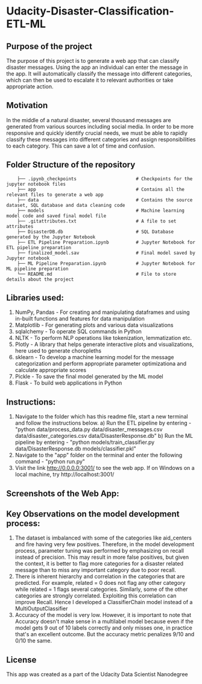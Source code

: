 # Udacity-Disaster-Classification-ETL-ML

## Purpose of the project
The purpose of this project is to generate a web app that can classify disaster messages. Using the app an individual can enter the message in the app. It will automatically classify the message into different categories, which can then be used to escalate it to relevant authorities or take appropriate action. 

## Motivation
In the middle of a natural disaster, several thousand messages are generated from various sources including social media. In order to be more responsive and quickly identify crucial needs, we must be able to rapidly classify these messages into different categories and assign responsibilities to each category. This can save a lot of time and confusion. 

## Folder Structure of the repository

        ├── .ipynb_checkpoints                      # Checkpoints for the jupyter notebook files
        ├── app                                     # Contains all the relevant files to generate a web app
        ├── data                                    # Contains the source dataset, SQL database and data cleaning code 
        ├── models                                  # Machine learning model code and saved final model file
        ├── .gitattributes.txt                      # A file to set attributes
        ├── DisasterDB.db                           # SQL Database generated by the Jupyter Notebook
        ├── ETL Pipeline Preparation.ipynb          # Jupyter Notebook for ETL pipeline preparation
        ├── finalized_model.sav                     # Final model saved by Jupyter notebook
        ├── ML Pipeline Preparation.ipynb           # Jupyter Notebook for ML pipeline preparation
        └── README.md                               # File to store details about the project

## Libraries used:
1. NumPy, Pandas - For creating and manipulating dataframes and using in-built functions and features for data manipulation
2. Matplotlib - For generating plots and various data visualizations
3. sqlalchemy - To operate SQL commands in Python
4. NLTK - To perform NLP operations like tokenization, lemmatization etc.
5. Plotly - A library that helps generate interactive plots and visualizations, here used to generate choropleths
6. sklearn - To develop a machine learning model for the message categorization and perform appropriate parameter optimizationa and calculate appropriate scores
7. Pickle - To save the final model generated by the ML model
8. Flask - To build web applications in Python


## Instructions:
1. Navigate to the folder which has this readme file, start a new terminal and follow the instructions below.
	a) Run the ETL pipeline by entering - "python data/process_data.py data/disaster_messages.csv data/disaster_categories.csv data/DisasterResponse.db"
	b) Run the ML pipeline by entering - "python models/train_classifier.py data/DisasterResponse.db models/classifier.pkl"
2. Navigate to the "app" folder on the terminal and enter the following command - "python run.py"
3. Visit the link http://0.0.0.0:3001/ to see the web app. If on Windows on a local machine, try http://localhost:3001/

## Screenshots of the Web App:


## Key Observations on the model development process:
1. The dataset is imbalanced with some of the categories like aid_centers and fire having very few positives. Therefore, in the model development process, parameter tuning was performed by emphasizing on recall instead of precision. This may result in more false positives, but given the context, it is better to flag more categories for a disaster related message than to miss any important category due to poor recall. 
2. There is inherent hierarchy and correlation in the categories that are predicted. For example, related = 0 does not flag any other category while related = 1 flags several categories. Similarly, some of the other categories are strongly correlated. Exploiting this correlation can improve Recall. Hence I developed a ClassifierChain model instead of a MultiOutputClassifier
3. Accuracy of the model is very low. However, it is important to note that Accuracy doesn't make sense in a multilabel model because even if the model gets 9 out of 10 labels correctly and only misses one, in practice that's an excellent outcome. But the accuracy metric penalizes 9/10 and 0/10 the same.

## License
This app was created as a part of the Udacity Data Scientist Nanodegree
